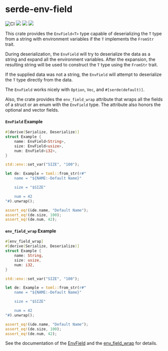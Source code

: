 # serde-env-field
![CI](https://github.com/mrshiposha/serde-env-field/actions/workflows/rust.yml/badge.svg) [![](https://docs.rs/serde-env-field/badge.svg)](https://docs.rs/serde-env-field/) [![](https://img.shields.io/crates/v/serde-env-field.svg)](https://crates.io/crates/serde-env-field) [![](https://img.shields.io/crates/d/serde-env-field.svg)](https://crates.io/crates/serde-env-field)

This crate provides the `EnvField<T>` type capable of deserializing the `T` type
from a string with environment variables if the `T` implements the `FromStr` trait.

During deserialization, the `EnvField` will try to deserialize the data as a string and expand all
the environment variables. After the expansion, the resulting string will be used
to construct the `T` type using the `FromStr` trait.

If the supplied data was not a string, the `EnvField`
will attempt to deserialize the `T` type directly from the data.

The `EnvField` works nicely with `Option`, `Vec`, and `#[serde(default)]`.

Also, the crate provides the `env_field_wrap` attribute that wraps all the fields of a struct or an enum with the `EnvField` type.
The attribute also honors the optional and vector fields.

#### `EnvField` Example

```rust
#[derive(Serialize, Deserialize)]
struct Example {
    name: EnvField<String>,
    size: EnvField<usize>,
    num: EnvField<i32>,
}

std::env::set_var("SIZE", "100");

let de: Example = toml::from_str(r#"
    name = "${NAME:-Default Name}"

    size = "$SIZE"

    num = 42
"#).unwrap();

assert_eq!(&de.name, "Default Name");
assert_eq!(de.size, 100);
assert_eq!(de.num, 42);
```
#### `env_field_wrap` Example

```rust
#[env_field_wrap]
#[derive(Serialize, Deserialize)]
struct Example {
    name: String,
    size: usize,
    num: i32,
}

std::env::set_var("SIZE", "100");

let de: Example = toml::from_str(r#"
    name = "${NAME:-Default Name}"

    size = "$SIZE"

    num = 42
"#).unwrap();

assert_eq!(&de.name, "Default Name");
assert_eq!(de.size, 100);
assert_eq!(de.num, 42);
```

See the documentation of the [EnvField](https://docs.rs/serde-env-field/latest/serde_env_field/struct.EnvField.html) and the [env_field_wrap](https://docs.rs/serde-env-field/latest/serde_env_field/attr.env_field_wrap.html) for details.

